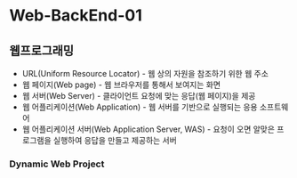 # Web-BackEnd-01
## 웹프로그래밍
- URL(Uniform Resource Locator) - 웹 상의 자원을 참조하기 위한 웹 주소
- 웹 페이지(Web page) - 웹 브라우저를 통해서 보여지는 화면
- 웹 서버(Web Server) - 클라이언트 요청에 맞는 응답(웹 페이지)을 제공
- 웹 어플리케이션(Web Application) - 웹 서버를 기반으로 실행되는 응용 소프트웨어
- 웹 어플리케이션 서버(Web Application Server, WAS) - 요청이 오면 알맞은 프로그램을 실행하여 응답을 만들고 제공하는 서버

### Dynamic Web Project